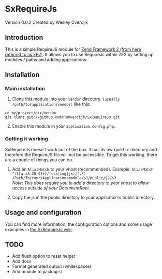 SxRequireJs
=======================
Version 0.0.2 Created by Wesley Overdijk 

Introduction
------------
This is a simple RequireJS module for [Zend Framework 2 (from here referred to as ZF2)](https://github.com/zendframework/zf2).
It allows you to use RequireJs within ZF2 by setting up modules / paths and adding applications.

Installation
------------

### Main installation
1. Clone this module into your `vendor` directory. `(usually /path/to/application/vendor)` like this:

```
cd my/project/dir/vendor
git clone git://github.com/RWOverdijk/SxRequireJs.git
```
2. Enable this module in your `application.config.php`.

### Getting it working
SxRequireJs doesn't work out of the box. It has its own `public` directory and therefore the RequireJS file will not be accessible. To get this working, there are a couple of things you can do.

1. Add an `AliasMatch` to your vhost (recommended). Example:
```AliasMatch ^/([a-zA-Z0-9]+)/(css|img|js)/(.*) /Path/To/Your/Application/module/$1/public/$2/$3```  
*Note: This does require you to add a directory to your vhost to allow access outside of your DocumentRoot.*

2. Copy the js in the public directory to your application's public directory.

Usage and configuration
------------
You can find more information, the configuration options and some usage examples in [the SxRequireJs wiki](https://github.com/RWOverdijk/SxRequireJs/wiki).

TODO
------------
* Add flush option to reset helper
* Add docs
* Format generated output (whitespaces)
* Add module to packagist